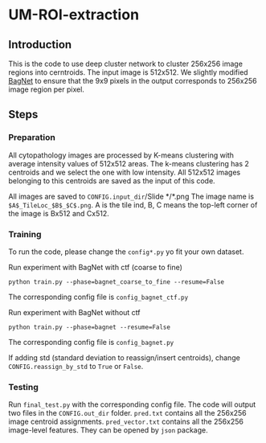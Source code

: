 # UM-ROI-extraction

## Introduction
This is the code to use deep cluster network to cluster 256x256 image regions into cerntroids. The input image is 512x512. We slightly modified [BagNet](https://github.com/wielandbrendel/bag-of-local-features-models) to ensure that the 9x9 pixels in the output corresponds to 256x256 image region per pixel.

## Steps
### Preparation
All cytopathology images are processed by K-means clustering with average intensity values of 512x512 areas. The k-means clustering has 2 centroids and we select the one with low intensity. All 512x512 images belonging to this centroids are saved as the input of this code.

All images are saved to ``CONFIG.input_dir``/Slide \*/\*.png
The image name is ``$A$_TileLoc_$B$_$C$.png``. A is the tile ind, B, C means the top-left corner of the image is Bx512 and Cx512.

### Training

To run the code, please change the ``config*.py`` yo fit your own dataset.

Run experiment with BagNet with ctf (coarse to fine)
```Shell
python train.py --phase=bagnet_coarse_to_fine --resume=False
```
The corresponding config file is ``config_bagnet_ctf.py``

Run experiment with BagNet without ctf
```Shell
python train.py --phase=bagnet --resume=False
```
The corresponding config file is ``config_bagnet.py``

If adding std (standard deviation to reassign/insert centroids), change ``CONFIG.reassign_by_std`` to ``True`` or ``False``.

### Testing
Run ``final_test.py`` with the corresponding config file.
The code will output two files in the ``CONFIG.out_dir`` folder. ``pred.txt`` contains all the 256x256 image centroid assignments. ``pred_vector.txt`` contains all the 256x256 image-level features. They can be opened by ``json`` package.

